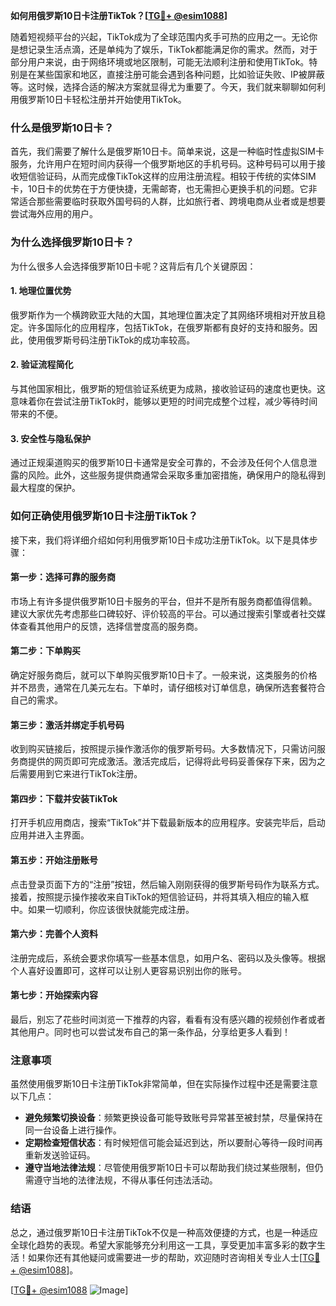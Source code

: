 **如何用俄罗斯10日卡注册TikTok？[[TG💪+ @esim1088](https://t.me/s/esim1088)]**

随着短视频平台的兴起，TikTok成为了全球范围内炙手可热的应用之一。无论你是想记录生活点滴，还是单纯为了娱乐，TikTok都能满足你的需求。然而，对于部分用户来说，由于网络环境或地区限制，可能无法顺利注册和使用TikTok。特别是在某些国家和地区，直接注册可能会遇到各种问题，比如验证失败、IP被屏蔽等。这时候，选择合适的解决方案就显得尤为重要了。今天，我们就来聊聊如何利用俄罗斯10日卡轻松注册并开始使用TikTok。

### 什么是俄罗斯10日卡？

首先，我们需要了解什么是俄罗斯10日卡。简单来说，这是一种临时性虚拟SIM卡服务，允许用户在短时间内获得一个俄罗斯地区的手机号码。这种号码可以用于接收短信验证码，从而完成像TikTok这样的应用注册流程。相较于传统的实体SIM卡，10日卡的优势在于方便快捷，无需邮寄，也无需担心更换手机的问题。它非常适合那些需要临时获取外国号码的人群，比如旅行者、跨境电商从业者或是想要尝试海外应用的用户。

### 为什么选择俄罗斯10日卡？

为什么很多人会选择俄罗斯10日卡呢？这背后有几个关键原因：

#### 1. 地理位置优势

俄罗斯作为一个横跨欧亚大陆的大国，其地理位置决定了其网络环境相对开放且稳定。许多国际化的应用程序，包括TikTok，在俄罗斯都有良好的支持和服务。因此，使用俄罗斯号码注册TikTok的成功率较高。

#### 2. 验证流程简化

与其他国家相比，俄罗斯的短信验证系统更为成熟，接收验证码的速度也更快。这意味着你在尝试注册TikTok时，能够以更短的时间完成整个过程，减少等待时间带来的不便。

#### 3. 安全性与隐私保护

通过正规渠道购买的俄罗斯10日卡通常是安全可靠的，不会涉及任何个人信息泄露的风险。此外，这些服务提供商通常会采取多重加密措施，确保用户的隐私得到最大程度的保护。

### 如何正确使用俄罗斯10日卡注册TikTok？

接下来，我们将详细介绍如何利用俄罗斯10日卡成功注册TikTok。以下是具体步骤：

#### 第一步：选择可靠的服务商

市场上有许多提供俄罗斯10日卡服务的平台，但并不是所有服务商都值得信赖。建议大家优先考虑那些口碑较好、评价较高的平台。可以通过搜索引擎或者社交媒体查看其他用户的反馈，选择信誉度高的服务商。

#### 第二步：下单购买

确定好服务商后，就可以下单购买俄罗斯10日卡了。一般来说，这类服务的价格并不昂贵，通常在几美元左右。下单时，请仔细核对订单信息，确保所选套餐符合自己的需求。

#### 第三步：激活并绑定手机号码

收到购买链接后，按照提示操作激活你的俄罗斯号码。大多数情况下，只需访问服务商提供的网页即可完成激活。激活完成后，记得将此号码妥善保存下来，因为之后需要用到它来进行TikTok注册。

#### 第四步：下载并安装TikTok

打开手机应用商店，搜索“TikTok”并下载最新版本的应用程序。安装完毕后，启动应用并进入主界面。

#### 第五步：开始注册账号

点击登录页面下方的“注册”按钮，然后输入刚刚获得的俄罗斯号码作为联系方式。接着，按照提示操作接收来自TikTok的短信验证码，并将其填入相应的输入框中。如果一切顺利，你应该很快就能完成注册。

#### 第六步：完善个人资料

注册完成后，系统会要求你填写一些基本信息，如用户名、密码以及头像等。根据个人喜好设置即可，这样可以让别人更容易识别出你的账号。

#### 第七步：开始探索内容

最后，别忘了花些时间浏览一下推荐的内容，看看有没有感兴趣的视频创作者或者其他用户。同时也可以尝试发布自己的第一条作品，分享给更多人看到！

### 注意事项

虽然使用俄罗斯10日卡注册TikTok非常简单，但在实际操作过程中还是需要注意以下几点：

- **避免频繁切换设备**：频繁更换设备可能导致账号异常甚至被封禁，尽量保持在同一台设备上进行操作。
- **定期检查短信状态**：有时候短信可能会延迟到达，所以要耐心等待一段时间再重新发送验证码。
- **遵守当地法律法规**：尽管使用俄罗斯10日卡可以帮助我们绕过某些限制，但仍需遵守当地的法律法规，不得从事任何违法活动。

### 结语

总之，通过俄罗斯10日卡注册TikTok不仅是一种高效便捷的方式，也是一种适应全球化趋势的表现。希望大家能够充分利用这一工具，享受更加丰富多彩的数字生活！如果你还有其他疑问或需要进一步的帮助，欢迎随时咨询相关专业人士[[TG💪+ @esim1088](https://t.me/s/esim1088)]。

[[TG💪+ @esim1088](https://t.me/s/esim1088) ![Image](https://i.postimg.cc/4NQfJmqS/Snipaste-2025-05-13-00-14-12.png)]